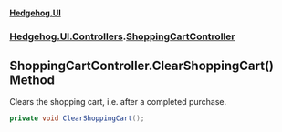 #### [Hedgehog.UI](index.md 'index')
### [Hedgehog.UI.Controllers](Hedgehog_UI_Controllers.md 'Hedgehog.UI.Controllers').[ShoppingCartController](Hedgehog_UI_Controllers_ShoppingCartController.md 'Hedgehog.UI.Controllers.ShoppingCartController')
## ShoppingCartController.ClearShoppingCart() Method
Clears the shopping cart, i.e. after a completed purchase.  
```csharp
private void ClearShoppingCart();
```

